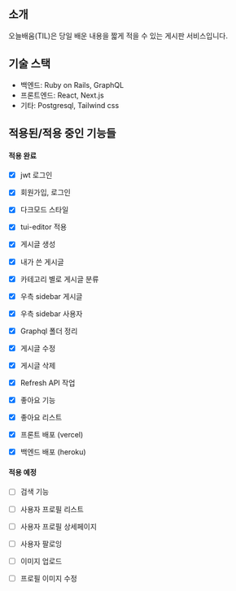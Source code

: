 ## 소개

오늘배움(TIL)은 당일 배운 내용을 짧게 적을 수 있는 게시판 서비스입니다.

## 기술 스택

- 백엔드: Ruby on Rails, GraphQL
- 프론트엔드: React, Next.js
- 기타: Postgresql, Tailwind css

## 적용된/적용 중인 기능들

#### 적용 완료

- [x] jwt 로그인
- [x] 회원가입, 로그인
- [x] 다크모드 스타일
- [x] tui-editor 적용
- [x] 게시글 생성
- [x] 내가 쓴 게시글
- [x] 카테고리 별로 게시글 분류
- [x] 우측 sidebar 게시글
- [x] 우측 sidebar 사용자

- [x] Graphql 폴더 정리
- [x] 게시글 수정
- [x] 게시글 삭제

- [x] Refresh API 작업
- [x] 좋아요 기능
- [x] 좋아요 리스트

- [x] 프론트 배포 (vercel)
- [x] 백엔드 배포 (heroku)

#### 적용 예정

- [ ] 검색 기능
- [ ] 사용자 프로필 리스트
- [ ] 사용자 프로필 상세페이지

- [ ] 사용자 팔로잉

- [ ] 이미지 업로드
- [ ] 프로필 이미지 수정
